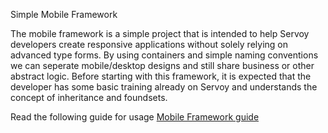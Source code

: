 Simple Mobile Framework

The mobile framework is a simple project that is intended to help Servoy developers create responsive applications without solely relying on advanced type forms.  By using containers and simple naming conventions we can seperate mobile/desktop designs and still share business or other abstract logic.   Before starting with this framework, it is expected that the developer has some basic training already on Servoy and understands the concept of inheritance and foundsets.

Read the following guide for usage [Mobile Framework guide](https://docs.google.com/document/d/e/2PACX-1vScWK1CtdPgXUN9d7T7Dxvh20-bh7WbtSOKzQROWYT_IWfhCeFkqEtfyPHoMqbcQEMqgJ4LF81Bz8OH/pub?&embedded=true)
